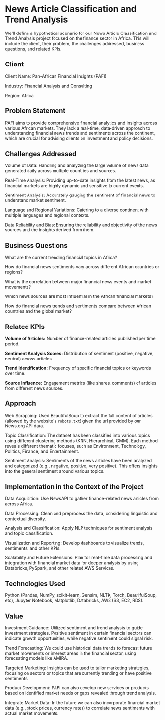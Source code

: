 # News Article Classification and Trend Analysis

We'll define a hypothetical scenario for our News Article Classification and Trend Analysis project focused on the finance sector in Africa. This will include the client, their problem, the challenges addressed, business questions, and related KPIs.

## Client
Client Name: Pan-African Financial Insights (PAFI)

Industry: Financial Analysis and Consulting

Region: Africa

## Problem Statement
PAFI aims to provide comprehensive financial analytics and insights across various African markets. They lack a real-time, data-driven approach to understanding financial news trends and sentiments across the continent, which are crucial for advising clients on investment and policy decisions.

## Challenges Addressed
Volume of Data: Handling and analyzing the large volume of news data generated daily across multiple countries and sources.

Real-Time Analysis: Providing up-to-date insights from the latest news, as financial markets are highly dynamic and sensitive to current events.

Sentiment Analysis: Accurately gauging the sentiment of financial news to understand market sentiment.

Language and Regional Variations: Catering to a diverse continent with multiple languages and regional contexts.

Data Reliability and Bias: Ensuring the reliability and objectivity of the news sources and the insights derived from them.

## Business Questions

What are the current trending financial topics in Africa?

How do financial news sentiments vary across different African countries or regions?

What is the correlation between major financial news events and market movements?

Which news sources are most influential in the African financial markets?

How do financial news trends and sentiments compare between African countries and the global market?

## Related KPIs

**Volume of Articles:** Number of finance-related articles published per time period.

**Sentiment Analysis Scores:** Distribution of sentiment (positive, negative, neutral) across articles.

**Trend Identification:** Frequency of specific financial topics or keywords over time.

**Source Influence:** Engagement metrics (like shares, comments) of articles from different news sources.



## Approach

Web Scrapping: Used BeautifulSoup to extract the full content of articles (allowed by the website's `robots.txt`) given the url provided by our News.org API data.

Topic Classification: The dataset has been classified into various topics using different clustering methods (KNN, Hierarchical, GMM). Each method reveals different thematic focuses, such as Environment, Technology, Politics, Finance, and Entertainment.

Sentiment Analysis: Sentiments of the news articles have been analyzed and categorized (e.g., negative, positive, very positive). This offers insights into the general sentiment around various topics.



## Implementation in the Context of the Project

Data Acquisition: Use NewsAPI to gather finance-related news articles from across Africa.

Data Processing: Clean and preprocess the data, considering linguistic and contextual diversity.

Analysis and Classification: Apply NLP techniques for sentiment analysis and topic classification.

Visualization and Reporting: Develop dashboards to visualize trends, sentiments, and other KPIs.

Scalability and Future Extensions: Plan for real-time data processing and integration with financial market data for deeper analysis by using Databricks, PySpark, and other related AWS Services.

## Technologies Used

Python (Pandas, NumPy, scikit-learn, Gensim, NLTK, Torch, BeautifulSoup, etc), Jupyter Notebook, Matplotlib, Databricks, AWS (S3, EC2, RDS).


## Value

Investment Guidance: Utilized sentiment and trend analysis to guide investment strategies. Positive sentiment in certain financial sectors can indicate growth opportunities, while negative sentiment could signal risk.

Trend Forecasting: We could use historical data trends to forecast future market movements or interest areas in the financial sector, using forecsating models like AMIRA.

Targeted Marketing: Insights can be used to tailor marketing strategies, focusing on sectors or topics that are currently trending or have positive sentiments.

Product Development: PAFI can also develop new services or products based on identified market needs or gaps revealed through trend analysis.

Integrate Market Data: In the future we can also incorporate financial market data (e.g., stock prices, currency rates) to correlate news sentiments with actual market movements.
